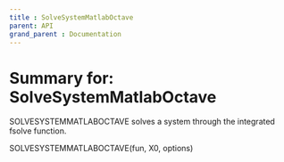 ```yaml
---
title : SolveSystemMatlabOctave
parent: API
grand_parent : Documentation
---
```

# Summary for: **SolveSystemMatlabOctave**

SOLVESYSTEMMATLABOCTAVE solves a system through the integrated fsolve
function.

SOLVESYSTEMMATLABOCTAVE(fun, X0, options)

